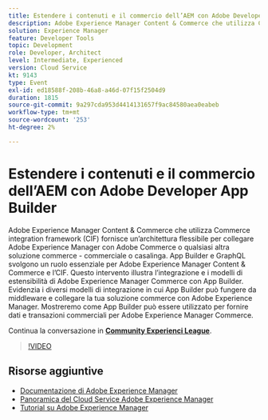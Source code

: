 ```yaml
---
title: Estendere i contenuti e il commercio dell’AEM con Adobe Developer App Builder
description: Adobe Experience Manager Content & Commerce che utilizza Commerce integration framework (CIF) fornisce un’architettura flessibile per collegare Adobe Experience Manager con Adobe Commerce o qualsiasi altra soluzione commerce - commerciale o casalinga. App Builder e GraphQL svolgono un ruolo essenziale per Adobe Experience Manager Content & Commerce e l’CIF. Questo intervento illustra l’integrazione e i modelli di estensibilità di Adobe Experience Manager Commerce con App Builder. Evidenzia i diversi modelli di integrazione in cui App Builder può fungere da middleware e collegare la tua soluzione commerce con Adobe Experience Manager. Mostreremo come App Builder può essere utilizzato per fornire dati e transazioni commerciali per Adobe Experience Manager Commerce.
solution: Experience Manager
feature: Developer Tools
topic: Development
role: Developer, Architect
level: Intermediate, Experienced
version: Cloud Service
kt: 9143
type: Event
exl-id: ed18588f-208b-46a8-a46d-07f15f2504d9
duration: 1815
source-git-commit: 9a297cda953d4414131657f9ac84580aea0eabeb
workflow-type: tm+mt
source-wordcount: '253'
ht-degree: 2%

---
```


# Estendere i contenuti e il commercio dell’AEM con Adobe Developer App Builder

Adobe Experience Manager Content &amp; Commerce che utilizza Commerce integration framework (CIF) fornisce un’architettura flessibile per collegare Adobe Experience Manager con Adobe Commerce o qualsiasi altra soluzione commerce - commerciale o casalinga. App Builder e GraphQL svolgono un ruolo essenziale per Adobe Experience Manager Content &amp; Commerce e l’CIF. Questo intervento illustra l’integrazione e i modelli di estensibilità di Adobe Experience Manager Commerce con App Builder. Evidenzia i diversi modelli di integrazione in cui App Builder può fungere da middleware e collegare la tua soluzione commerce con Adobe Experience Manager. Mostreremo come App Builder può essere utilizzato per fornire dati e transazioni commerciali per Adobe Experience Manager Commerce.

Continua la conversazione in **[Community Experienci League](https://adobe.ly/3om4942)**.

>[!VIDEO](https://video.tv.adobe.com/v/337567/?quality=12&learn=on&hidetitle=true)

## Risorse aggiuntive

- [Documentazione di Adobe Experience Manager](https://experienceleague.adobe.com/docs/experience-manager-cloud-service.html?lang=it)
- [Panoramica del Cloud Service Adobe Experience Manager](https://experienceleague.adobe.com/docs/experience-manager-cloud-service/overview/home.html)
- [Tutorial su Adobe Experience Manager](https://experienceleague.adobe.com/docs/experience-manager-tutorials.html)
